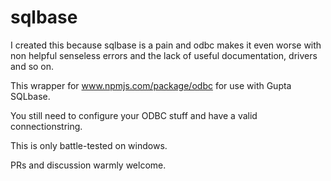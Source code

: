 # sqlbase

I created this because sqlbase is a pain and odbc makes it even worse with non helpful senseless errors and the lack of useful documentation, drivers and so on. 

This wrapper for www.npmjs.com/package/odbc for use with Gupta SQLbase.

You still need to configure your ODBC stuff and have a valid connectionstring.

This is only battle-tested on windows.

PRs and discussion warmly welcome.